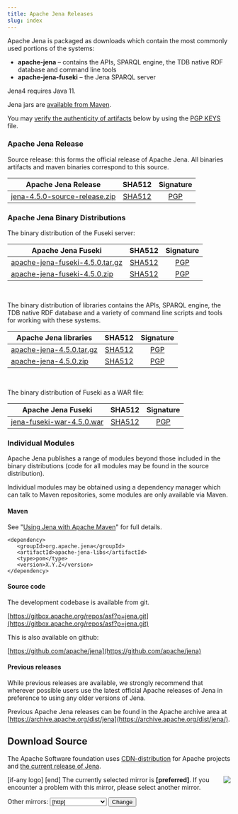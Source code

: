 ```yaml
---
title: Apache Jena Releases
slug: index
---
```

Apache Jena is packaged as downloads which contain the most commonly used portions of the systems:

- **apache-jena** &ndash; contains the APIs, SPARQL engine, the TDB native RDF database and command line tools
- **apache-jena-fuseki** &ndash; the Jena SPARQL server

Jena4 requires Java 11.

Jena jars are [available from Maven](maven.html).

You may [verify the authenticity of artifacts](https://www.apache.org/info/verification.html) below by using the [PGP KEYS](https://downloads.apache.org/jena/KEYS) file.

### Apache Jena Release

Source release: this forms the official release of Apache Jena. All binaries artifacts and maven binaries correspond to this source.

| Apache Jena Release | SHA512 | Signature |
| ------------ | :----: | :-------: |
|<a href="[preferred]jena/source/jena-4.5.0-source-release.zip">jena-4.5.0-source-release.zip</a> | [SHA512](https://downloads.apache.org/jena/source/jena-4.5.0-source-release.zip.sha512) | [PGP](https://downloads.apache.org/jena/source/jena-4.5.0-source-release.zip.asc) |

### Apache Jena Binary Distributions

The binary distribution of the Fuseki server:

| Apache Jena Fuseki  | SHA512 | Signature |
| ------------ | :----: | :-------: |
| <a href="[preferred]jena/binaries/apache-jena-fuseki-4.5.0.tar.gz">apache-jena-fuseki-4.5.0.tar.gz</a> | [SHA512](https://downloads.apache.org/jena/binaries/apache-jena-fuseki-4.5.0.tar.gz.sha512) | [PGP](https://downloads.apache.org/jena/binaries/apache-jena-fuseki-4.5.0.tar.gz.asc) |
| <a href="[preferred]jena/binaries/apache-jena-fuseki-4.5.0.zip">apache-jena-fuseki-4.5.0.zip</a> | [SHA512](https://downloads.apache.org/jena/binaries/apache-jena-fuseki-4.5.0.zip.sha512) | [PGP](https://downloads.apache.org/jena/binaries/apache-jena-fuseki-4.5.0.zip.asc) |

<p>&nbsp;</p>
The binary distribution of libraries contains the APIs, SPARQL engine, the TDB native RDF database and a variety of command line scripts and tools for working with these systems.

| Apache Jena libraries | SHA512 | Signature |
| ------------ | :----: | :-------: |
|<a href="[preferred]jena/binaries/apache-jena-4.5.0.tar.gz">apache-jena-4.5.0.tar.gz</a> | [SHA512](https://downloads.apache.org/jena/binaries/apache-jena-4.5.0.tar.gz.sha512) | [PGP](https://downloads.apache.org/jena/binaries/apache-jena-4.5.0.tar.gz.asc) |
| <a href="[preferred]jena/binaries/apache-jena-4.5.0.zip">apache-jena-4.5.0.zip</a> | [SHA512](https://downloads.apache.org/jena/binaries/apache-jena-4.5.0.zip.sha512) | [PGP](https://downloads.apache.org/jena/binaries/apache-jena-4.5.0.zip.asc)

<p>&nbsp;</p>
The binary distribution of Fuseki as a WAR file:

| Apache Jena Fuseki  | SHA512 | Signature |
| ------------ | :----: | :-------: |
| <a href="[preferred]jena/binaries/jena-fuseki-war-4.5.0.war">jena-fuseki-war-4.5.0.war</a> | [SHA512](https://downloads.apache.org/jena/binaries/jena-fuseki-war-4.5.0.war.sha512) | [PGP](https://downloads.apache.org/jena/binaries/jena-fuseki-war-4.5.0.war.asc) |

### Individual Modules

Apache Jena publishes a range of modules beyond those included in the binary distributions (code for all modules may be found in the source distribution).

Individual modules may be obtained using a dependency manager which can talk to Maven repositories, some modules are only available via Maven.

#### Maven

See "[Using Jena with Apache Maven](maven.html)" for full details.

    <dependency>
       <groupId>org.apache.jena</groupId>
       <artifactId>apache-jena-libs</artifactId>
       <type>pom</type>
       <version>X.Y.Z</version>
    </dependency>

#### Source code

The development codebase is available from git.

[https://gitbox.apache.org/repos/asf?p=jena.git](https://gitbox.apache.org/repos/asf?p=jena.git)

This is also available on github:

[https://github.com/apache/jena](https://github.com/apache/jena)

#### Previous releases

While previous releases are available, we strongly recommend that wherever
possible users use the latest official Apache releases of Jena in
preference to using any older versions of Jena.

Previous Apache Jena releases can be found in the Apache archive area
at [https://archive.apache.org/dist/jena](https://archive.apache.org/dist/jena/).

## Download Source

The Apache Software foundation uses [CDN-distribution](https://dlcdn.apache.org/) for Apache
projects and [the current release of Jena](https://dlcdn.apache.org/jena/).

<p>[if-any logo]
<a href="[link]">
  <img align="right" src="[logo]" border="0" />
</a>[end]
The currently selected mirror is <b>[preferred]</b>.  If you encounter a problem with this mirror, please select another
mirror.

<form action="[location]" method="get" id="SelectMirror">
Other mirrors: <select name="Preferred">
[if-any http]
  [for http]<option value="[http]">[http]</option>[end]
[end]

[if-any ftp]
  [for ftp]<option value="[ftp]">[ftp]</option>[end]
[end]
[if-any backup]
  [for backup]<option value="[backup]">[backup]
  (backup)</option>[end]
[end]
</select>
<input type="submit" value="Change" />
</form>
